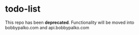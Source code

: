 # todo-list

This repo has been **deprecated**. Functionality will be moved into bobbypalko.com and api.bobbypalko.com
